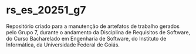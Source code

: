# rs_es_20251_g7
Repositório criado para a manutenção de artefatos de trabalho gerados pelo Grupo 7, durante o andamento da Disciplina de Requisitos de Software, do Curso Bacharelado em Engenharia de Software, do Instituto de Informática, da Universidade Federal de Goiás.
